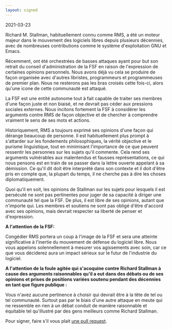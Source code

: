 ```yaml
---
layout: signed
---
```


2021-03-23

Richard M. Stallman, habituellement connu comme RMS, a été un moteur
majeur dans le mouvement des logiciels libres depuis plusieurs
décennies, avec de nombreuses contributions comme le système
d'exploitation GNU et Emacs.

Récemment, ont été orchestrées de basses attaques ayant pour but son
retrait du conseil d'administration de la FSF en raison de l'expression
de certaines opinions personnels. Nous avons déjà vu cela se produire
de façon organisée avec d'autres libristes, programmeurs et programmeuses de
premier plan. Nous ne resterons pas les bras croisés cette fois-ci,
alors qu'une icone de cette communauté est attaqué.

La FSF est une entité autonome tout à fait capable de traiter ses
membres d'une façon juste et non biaisé, et ne devrait pas céder aux
pressions sociales externes. Nous incitons fortement la FSF à
considérer les arguments contre RMS de façon objective et de chercher
à comprendre vraiment le sens de ses mots et actions.

Historiquement, RMS a toujours exprimé ses opinions d'une façon qui
dérange beaucoup de personne. Il est habituellement plus prompt à
s'attarder sur les fondements philosophiques, la vérité objective et
le purisme linguistique, tout en minimisant l'importance de ce que
peuvent ressentir les personnes sur les sujets qu'il commente. Cela
rend ses arguments vulnérables aux malentendus et fausses
représentations, ce qui nous pensons est en train de se passer dans la
lettre ouverte appelant à sa démission. Ce qu'il dit doit être
interprété dans son contexte et il doit d'être pris en compte que, la
plupart du temps, il ne cherche pas à dire les choses
diplomatiquement.

Quoi qu'il en soit, les opinions de Stallman sur les sujets pour
lesquels il est persécuté ne sont pas pertinentes pour juger de sa
capacité à diriger une communauté tel que la FSF. De plus, il est libre
de ses opinions, autant que n'importe qui. Les membres et soutiens ne
sont pas obligé d'être d'accord avec ses opinions, mais devrait
respecter sa liberté de penser et d'expression.

**A l'attention de la FSF:**

Congédier RMS portera un coup à l'image de la FSF et sera une atteinte
significative à l'inertie du mouvement de défense du logiciel
libre. Nous vous appelons solennellement à mesurer vos agissements
avec soin, car ce que vous déciderez aura un impact sérieux sur le
futur de l'industrie du logiciel.

**A l'attention de la foule agitée qui s'acoquine contre Richard
Stallman à cause des arguments raisonnables qu'il a eut dans des débats
ou de ses opinions et prises de positions variées soutenu pendant des
décennies en tant que figure publique :**

Vous n'avez aucune pertinence à choisir qui devrait être à la tête de
tel ou tel communauté. Surtout pas par le biais d'une autre attaque en
meute qui ne ressemble en rien à un débat conduit de manière
raisonnable et équitable tel qu'illustré par des gens meilleurs comme
Richard Stallman.

Pour signer, faire s'il vous plait [une pull request](https://github.com/rms-support-letter/rms-support-letter.github.io/pulls).
